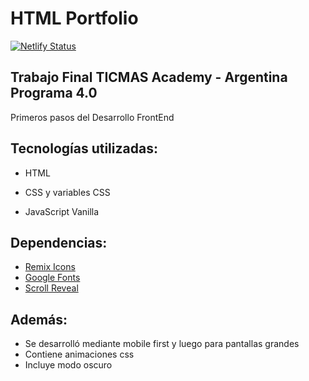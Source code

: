 # HTML Portfolio

[![Netlify Status](https://api.netlify.com/api/v1/badges/2194660c-d958-47e9-9d7b-8f97f415539b/deploy-status)](https://app.netlify.com/sites/rociollanes-portfolio/deploys)

## Trabajo Final TICMAS Academy - Argentina Programa 4.0
 Primeros pasos del Desarrollo FrontEnd

## Tecnologías utilizadas:
- HTML

- CSS y variables CSS

- JavaScript Vanilla

## Dependencias:
- [Remix Icons](https://remixicon.com/)
- [Google Fonts](https://fonts.google.com/)
- [Scroll Reveal](https://scrollrevealjs.org/)

## Además:
- Se desarrolló mediante mobile first y luego para pantallas grandes
- Contiene animaciones css
- Incluye modo oscuro
